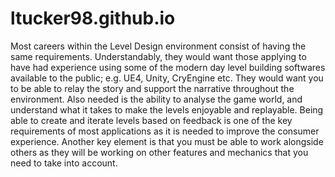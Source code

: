 # ltucker98.github.io


Most careers within the Level Design environment consist of having the same requirements.
Understandably, they would want those applying to have had experience using some of the modern day level building softwares available to the public; e.g. UE4, Unity, CryEngine etc.
They would want you to be able to relay the story and support the narrative throughout the environment.
Also needed is the ability to analyse the game world, and understand what it takes to make the levels enjoyable and replayable.
Being able to create and iterate levels based on feedback is one of the key requirements of most applications as it is needed to improve the consumer experience.
Another key element is that you must be able to work alongside others as they will be working on other features and mechanics that you need to take into account.
